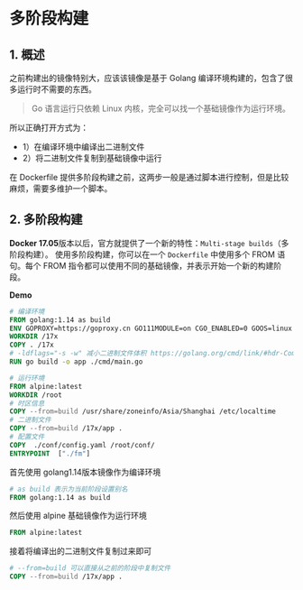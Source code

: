 # 多阶段构建

## 1. 概述

之前构建出的镜像特别大，应该该镜像是基于 Golang 编译环境构建的，包含了很多运行时不需要的东西。

> Go 语言运行只依赖 Linux 内核，完全可以找一个基础镜像作为运行环境。

所以正确打开方式为：

* 1）在编译环境中编译出二进制文件
* 2）将二进制文件复制到基础镜像中运行

在 Dockerfile 提供多阶段构建之前，这两步一般是通过脚本进行控制，但是比较麻烦，需要多维护一个脚本。



## 2. 多阶段构建

**Docker 17.05**版本以后，官方就提供了一个新的特性：`Multi-stage builds`（多阶段构建）。 使用多阶段构建，你可以在一个 `Dockerfile` 中使用多个 FROM 语句。每个 FROM 指令都可以使用不同的基础镜像，并表示开始一个新的构建阶段。



**Demo**

```dockerfile
# 编译环境
FROM golang:1.14 as build
ENV GOPROXY=https://goproxy.cn GO111MODULE=on CGO_ENABLED=0 GOOS=linux GOARCH=amd64
WORKDIR /17x
COPY . /17x
# -ldflags="-s -w" 减小二进制文件体积 https://golang.org/cmd/link/#hdr-Command_Line
RUN go build -o app ./cmd/main.go

# 运行环境
FROM alpine:latest
WORKDIR /root
# 时区信息
COPY --from=build /usr/share/zoneinfo/Asia/Shanghai /etc/localtime
# 二进制文件
COPY --from=build /17x/app .
# 配置文件
COPY  ./conf/config.yaml /root/conf/
ENTRYPOINT  ["./fm"]
```



首先使用 golang1.14版本镜像作为编译环境

```dockerfile
# as build 表示为当前阶段设置别名
FROM golang:1.14 as build
```

然后使用 alpine 基础镜像作为运行环境

```dockerfile
FROM alpine:latest
```

接着将编译出的二进制文件复制过来即可

```dockerfile
# --from=build 可以直接从之前的阶段中复制文件
COPY --from=build /17x/app .
```